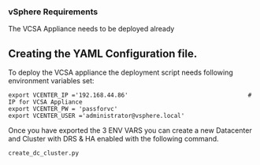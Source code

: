 ### vSphere Requirements

The VCSA Appliance needs to be deployed already

## Creating the YAML Configuration file.

To deploy the VCSA appliance the deployment script needs following environment variables set:

``` 
export VCENTER_IP ='192.168.44.86'                                  # IP for VCSA Appliance
export VCENTER_PW = 'passforvc'
export VCENTER_USER ='administrator@vsphere.local'

```


Once you have exported the 3 ENV VARS you can create a new Datacenter and Cluster with DRS & HA enabled with the following command.

```shell
create_dc_cluster.py
```
